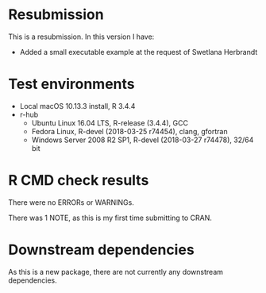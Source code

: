 # Resubmission

This is a resubmission.  In this version I have:

* Added a small executable example at the request of Swetlana Herbrandt


# Test environments

* Local macOS 10.13.3 install, R 3.4.4
* r-hub
    - Ubuntu Linux 16.04 LTS, R-release (3.4.4), GCC
    - Fedora Linux, R-devel (2018-03-25 r74454), clang, gfortran
    - Windows Server 2008 R2 SP1, R-devel (2018-03-27 r74478), 32/64 bit


# R CMD check results

There were no ERRORs or WARNINGs. 

There was 1 NOTE, as this is my first time submitting to CRAN.


# Downstream dependencies

As this is a new package, there are not currently any downstream dependencies.
